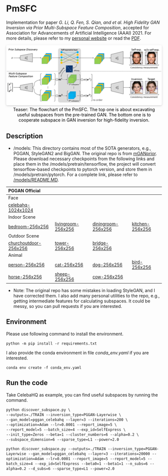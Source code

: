 # PmSFC
Implementation for paper *G. Li, Q. Fen, S. Qian, and et al. High Fidelity GAN Inversion via Prior Multi-Subspace Feature Composition*, accepted for Association for Advancements of Artificial Intelligence (AAAI) 2021. For more details, please refer to my [personal website](guanyueli.com/https://guanyueli.com/publication/aaai2021) or read the [PDF](https://ojs.aaai.org/index.php/AAAI/article/view/17017). 

<center>
    <img style="border-radius: 0.3125em;
    box-shadow: 0 2px 4px 0 rgba(34,36,38,.12),0 2px 10px 0 rgba(34,36,38,.08);" 
    src="./docs/aaai2021_arch.png">
    <br>
    <div style="color:orange;
    display: inline-block;
    color: black;
    padding: 2px;">
    Teaser: The flowchart of the PmSFC. The top one is about excavating useful subspaces from the pre-trained GAN. The bottom one is to cooperate subspace in GAN inversion for high-fidelity inversion. 
    </div>
</center>

## Description
+ /models: This directory contains most of the SOTA generators, e.g., PGGAN, StyleGAN2 and BigGAN. The original repo is from [mGANprior](https://github.com/genforce/mganprior). Please download necessary checkpoints from the following links and place them in the /models/pretrain/tensorflow, the project will convert tensorflow-based checkpoints to pytorch version, and store them in /models/pretrain/pytorch. For a complete link, please refer to [/models/README.MD](https://github.com/guanyuelee/PmSFC/blob/main/models/README.md). 
  
| PGGAN Official | | | |
| :-- | :-- | :-- | :-- |
| Face
| [celebahq-1024x1024](https://mycuhk-my.sharepoint.com/:u:/g/personal/1155082926_link_cuhk_edu_hk/ERkthZuF1rBCrJRURQ5M1W8BbsfT5gFF-TGbuxCAuUJXPQ?e=uKYyQ1)
| Indoor Scene
| [bedroom-256x256](https://mycuhk-my.sharepoint.com/:u:/g/personal/1155082926_link_cuhk_edu_hk/EZeWkI9pbUZDqZAzEUDjlSwB5nDZhe94vmmg4G5QSKGy7A?e=5RhTOo) | [livingroom-256x256](https://mycuhk-my.sharepoint.com/:u:/g/personal/1155082926_link_cuhk_edu_hk/EbHv-4YvGYJJl6i4zH8s25kBqpA1RG-YZbAvp2PSc5CtRA?e=SnSk49) | [diningroom-256x256](https://mycuhk-my.sharepoint.com/:u:/g/personal/1155082926_link_cuhk_edu_hk/Ee2LUJ6fectMiFDYYrZiA1sBD5q4j_FBC8xzH2Z6GSb-JQ?e=pxhVrt) | [kitchen-256x256](https://mycuhk-my.sharepoint.com/:u:/g/personal/1155082926_link_cuhk_edu_hk/ERTDgXhOqJZPlM72bULyKsgBu7nABHvmCBIbwvASzKruvg?e=lIrB34)
| Outdoor Scene
| [churchoutdoor-256x256](https://mycuhk-my.sharepoint.com/:u:/g/personal/1155082926_link_cuhk_edu_hk/EfPAIPVXbYxIn0KQ5IzCJxYBfEG4nP1p7D3MK-N24HLzow?e=za16Z1) | [tower-256x256](https://mycuhk-my.sharepoint.com/:u:/g/personal/1155082926_link_cuhk_edu_hk/EXZGTFQX8gNPgwvCGWKmiIwBxGgU4UTIQy1wezKnpAADMg?e=KUp4hJ) | [bridge-256x256](https://mycuhk-my.sharepoint.com/:u:/g/personal/1155082926_link_cuhk_edu_hk/EXba4rsRrcZDg_6SQk-vClMBmqesihPHY6fne5oobKLHhg?e=9Gk1v3)
| Animal
| [person-256x256](https://mycuhk-my.sharepoint.com/:u:/g/personal/1155082926_link_cuhk_edu_hk/EbILxVQAbd9HsjxXwiOX2PABWHvmIsgrdwmvF0PPQl8_Xw?e=799btl) | [cat-256x256](https://mycuhk-my.sharepoint.com/:u:/g/personal/1155082926_link_cuhk_edu_hk/Ebr89QFQnRJHv-OQ7IMgu-YBG02kswtRukk-9ylUqY8bGQ?e=ioo5m4) | [dog-256x256](https://mycuhk-my.sharepoint.com/:u:/g/personal/1155082926_link_cuhk_edu_hk/EeC5DITcQUNFkBPaVFnS4-YBOpFaVb_5agq_vkPG_aFvlg?e=rnq8Rw) | [bird-256x256](https://mycuhk-my.sharepoint.com/:u:/g/personal/1155082926_link_cuhk_edu_hk/EbvqTPl0ru5MicpQbuIePtgBSwDbzef23TgcrCNcFX5A-A?e=jMRaqB)
| [horse-256x256](https://mycuhk-my.sharepoint.com/:u:/g/personal/1155082926_link_cuhk_edu_hk/EfsJ0u6ZhDhHvleYRd5OCYABCd6Q6uqU1l-AM_C-Cot5_g?e=Fqmudf) | [sheep-256x256](https://mycuhk-my.sharepoint.com/:u:/g/personal/1155082926_link_cuhk_edu_hk/EaIy20hZi5pHkVZhO7p38OoBrjInx6UAFzwAMtG_fcnUCg?e=A6ax03) | [cow-256x256](https://mycuhk-my.sharepoint.com/:u:/g/personal/1155082926_link_cuhk_edu_hk/ETcm1hzw7M5Mmbi1vHNAA1sBNZcCwXr1Y_y-nwVqEcNHKQ?e=IE0Cu0)

+ Note: The original repo has some mistakes in loading StyleGAN, and I have corrected them. I also add many personal utilities to the repo, e.g., getting intermediate features for calculating subspaces. It could be messy, so you can pull requests if you are interested. 

## Environment
Please use following command to install the environment. 
```
python -m pip install -r requirements.txt
```
I also provide the conda environment in file *conda_env.yaml* if you are interested. 
```
conda env create -f conda_env.yaml
```

## Run the code
Take CelebaHQ as example, you can find useful subspaces by running the command. 
```
python discover_subspace.py \
--outputs=./TRAIN --inversion_type=PGGAN-Layerwise \
--gan_model=pggan_celebahq --layer=3 --iterations=200 \
--optimization=Adam --lr=0.0001 --report_image=5 \
--report_model=5 --batch_size=4 --exp_id=SelfExpress \
--init_type=Zeros --beta=1 --cluster_numbers=6 --alpha=0.2 \
--subspace_dimension=6 --sparse_type=L1 --power=2.0
``` 

```
python discover_subspace.py --outputs=./TRAIN --inversion_type=PGGAN-Layerwise --gan_model=pggan_celebahq --layer=3 --iterations=20000 --optimization=Adam --lr=0.0001 --report_image=5 --report_model=5 --batch_size=4 --exp_id=SelfExpress --beta0=1 --beta1=1 --n_subs=6 --alpha=0.2 --d_subs=6 --sparse_type=L1 --power=2.0
```


